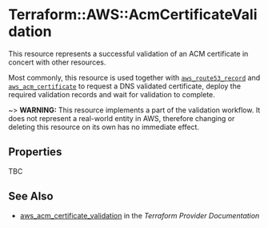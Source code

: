 # Terraform::AWS::AcmCertificateValidation

This resource represents a successful validation of an ACM certificate in concert
with other resources.

Most commonly, this resource is used together with [`aws_route53_record`](route53_record.html) and
[`aws_acm_certificate`](acm_certificate.html) to request a DNS validated certificate,
deploy the required validation records and wait for validation to complete.

~> **WARNING:** This resource implements a part of the validation workflow. It does not represent a real-world entity in AWS, therefore changing or deleting this resource on its own has no immediate effect.

## Properties

TBC

## See Also

* [aws_acm_certificate_validation](https://www.terraform.io/docs/providers/aws/r/acm_certificate_validation.html) in the _Terraform Provider Documentation_